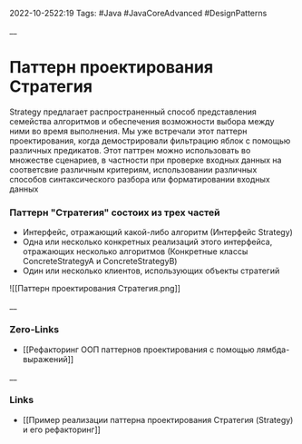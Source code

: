 2022-10-2522:19
Tags: #Java #JavaCoreAdvanced #DesignPatterns 

__
# Паттерн проектирования Стратегия

Strategy предлагает распространенный способ представления семейства алгоритмов и обеспечения возможности выбора между ними во время выполнения. Мы уже встречали этот паттерн проектирования, когда демострировали фильтрацию яблок с помощью различных предикатов. Этот паттрен можно использовать во множестве сценариев, в частности при проверке входных данных на соответсвие различным критериям, использовании различных способов синтаксического разбора или форматировании входных данных

### Паттерн "Стратегия" состоих из трех частей
- Интерфейс, отражающий какой-либо алгоритм (Интерфейс Strategy)
- Одна или несколько конкретных реализаций этого интерфейса, отражающих несколько алгоритмов (Конкретные классы ConcreteStrategyA и ConcreteStrategyB)
- Один или несколько клиентов, использующих объекты стратегий

![[Паттерн проектирования Стратегия.png]]

__
### Zero-Links
- [[Рефакторинг ООП паттернов проектирования с помощью лямбда-выражений]]

__
### Links
- [[Пример реализации паттерна проектирования Стратегия (Strategy) и его рефакторинг]]

